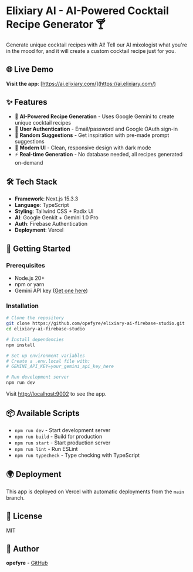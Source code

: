# Elixiary AI - AI-Powered Cocktail Recipe Generator 🍸

Generate unique cocktail recipes with AI! Tell our AI mixologist what you're in the mood for, and it will create a custom cocktail recipe just for you.

## 🌐 Live Demo
**Visit the app**: [https://ai.elixiary.com/](https://ai.elixiary.com/)

## ✨ Features
- 🤖 **AI-Powered Recipe Generation** - Uses Google Gemini to create unique cocktail recipes
- 🔐 **User Authentication** - Email/password and Google OAuth sign-in
- 🎲 **Random Suggestions** - Get inspiration with pre-made prompt suggestions
- 🎨 **Modern UI** - Clean, responsive design with dark mode
- ⚡ **Real-time Generation** - No database needed, all recipes generated on-demand

## 🛠️ Tech Stack
- **Framework**: Next.js 15.3.3
- **Language**: TypeScript
- **Styling**: Tailwind CSS + Radix UI
- **AI**: Google Genkit + Gemini 1.0 Pro
- **Auth**: Firebase Authentication
- **Deployment**: Vercel

## 🚀 Getting Started

### Prerequisites
- Node.js 20+
- npm or yarn
- Gemini API key ([Get one here](https://aistudio.google.com/))

### Installation
```bash
# Clone the repository
git clone https://github.com/opefyre/elixiary-ai-firebase-studio.git
cd elixiary-ai-firebase-studio

# Install dependencies
npm install

# Set up environment variables
# Create a .env.local file with:
# GEMINI_API_KEY=your_gemini_api_key_here

# Run development server
npm run dev
```

Visit [http://localhost:9002](http://localhost:9002) to see the app.

## 📦 Available Scripts
- `npm run dev` - Start development server
- `npm run build` - Build for production
- `npm run start` - Start production server
- `npm run lint` - Run ESLint
- `npm run typecheck` - Type checking with TypeScript

## 🌍 Deployment
This app is deployed on Vercel with automatic deployments from the `main` branch.

## 📄 License
MIT

## 👤 Author
**opefyre** - [GitHub](https://github.com/opefyre)
